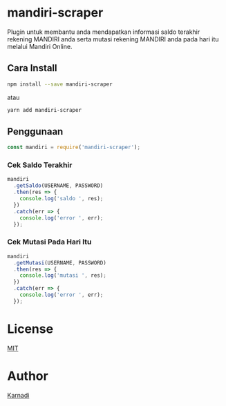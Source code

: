 # mandiri-scraper

Plugin untuk membantu anda mendapatkan informasi saldo terakhir rekening MANDIRI anda serta mutasi rekening MANDIRI anda pada hari itu melalui Mandiri Online.

## Cara Install

```bash
npm install --save mandiri-scraper
```

atau

```bash
yarn add mandiri-scraper
```

## Penggunaan

```javascript
const mandiri = require('mandiri-scraper');
```

### Cek Saldo Terakhir

```javascript
mandiri
  .getSaldo(USERNAME, PASSWORD)
  .then(res => {
    console.log('saldo ', res);
  })
  .catch(err => {
    console.log('error ', err);
  });
```

### Cek Mutasi Pada Hari Itu

```javascript
mandiri
  .getMutasi(USERNAME, PASSWORD)
  .then(res => {
    console.log('mutasi ', res);
  })
  .catch(err => {
    console.log('error ', err);
  });
```

# License

[MIT](https://github.com/karnadixyz/mandiri-scraper/blob/master/LICENSE)

# Author

[Karnadi](mailto:karnadixyz@gmail.com)
